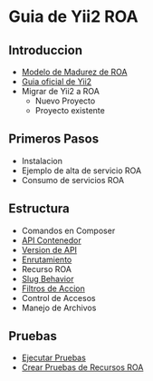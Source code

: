 Guia de Yii2 ROA
================

Introduccion
------------

- [Modelo de Madurez de ROA](roa-maturity-model.md)
- [Guia oficial de Yii2](https://www.yiiframework.com/doc/guide/2.0/es)
- Migrar de Yii2 a ROA
  - Nuevo Proyecto
  - Proyecto existente

Primeros Pasos
--------------

- Instalacion
- Ejemplo de alta de servicio ROA
- Consumo de servicios ROA

Estructura
----------

- Comandos en Composer
- [API Contenedor](api-container.md)
- [Version de API](api-version.md)
- [Enrutamiento](routing.md)
- Recurso ROA
- [Slug Behavior](slug-behavior.md)
- [Filtros de Accion](action-filters.md)
- Control de Accesos
- Manejo de Archivos

Pruebas
-------

- [Ejecutar Pruebas](run-tests.md)
- [Crear Pruebas de Recursos ROA](create-tests.md)
